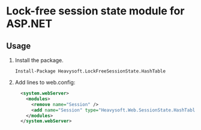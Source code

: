 Lock-free session state module for ASP.NET
==========================================

Usage
-----

1. Install the package.

    ```
    Install-Package Heavysoft.LockFreeSessionState.HashTable
    ```
2. Add lines to web.config:

    ```xml
      <system.webServer>
        <modules>
          <remove name="Session" />
          <add name="Session" type="Heavysoft.Web.SessionState.HashTableSessionStateModule,Heavysoft.LockFreeSessionState.HashTable,PublicKeyToken=ea16f0ccebd288da" />      
        </modules>
      </system.webServer>
    ```
